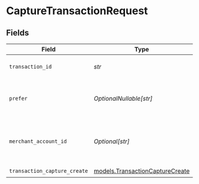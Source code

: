 # CaptureTransactionRequest


## Fields

| Field                                                                    | Type                                                                     | Required                                                                 | Description                                                              | Example                                                                  |
| ------------------------------------------------------------------------ | ------------------------------------------------------------------------ | ------------------------------------------------------------------------ | ------------------------------------------------------------------------ | ------------------------------------------------------------------------ |
| `transaction_id`                                                         | *str*                                                                    | :heavy_check_mark:                                                       | The ID of the transaction                                                | 7099948d-7286-47e4-aad8-b68f7eb44591                                     |
| `prefer`                                                                 | *OptionalNullable[str]*                                                  | :heavy_minus_sign:                                                       | The preferred resource type in the response.                             | resource=transaction                                                     |
| `merchant_account_id`                                                    | *Optional[str]*                                                          | :heavy_minus_sign:                                                       | The ID of the merchant account to use for this request.                  | default                                                                  |
| `transaction_capture_create`                                             | [models.TransactionCaptureCreate](../models/transactioncapturecreate.md) | :heavy_check_mark:                                                       | N/A                                                                      |                                                                          |